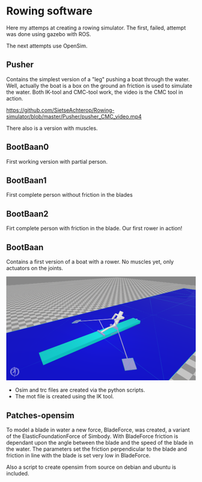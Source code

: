 # Rowing software

Here my attemps at creating a rowing simulator.
The first, failed, attempt was done using gazebo with ROS.

The next attempts use OpenSim.

## Pusher

Contains the simplest version of a "leg" pushing a boat through the water. Well, actually the boat is a box on the ground an friction is used
to simulate the water.
Both IK-tool and CMC-tool work, the video is the CMC tool in action.

https://github.com/SietseAchterop/Rowing-simulator/blob/master/Pusher/pusher_CMC_video.mp4

There also is a version with muscles.

## BootBaan0

First working version with partial person.

## BootBaan1

First complete person without friction in the blades

## BootBaan2

Firt complete person with friction in the blade. Our first rower in action!

## BootBaan

Contains a first version of a boat with a rower. No muscles yet, only actuators on the joints.

<img src="BootBaan/bootbaan_snapshot.png" alt="bootbaan_image" width="800"/>

  - Osim and trc files are created via the python scripts.
  - The mot file is created using the IK tool.


## Patches-opensim

To model a blade in water a new force, BladeForce, was created, a variant of the ElasticFoundationForce of Simbody.
With BladeForce friction is dependant upon the angle between the blade and the speed of the blade in the water.
The parameters set the friction perpendicular to the blade and friction in line with the blade is set very low in BladeForce.

Also a script to create opensim from source on debian and ubuntu is included.

